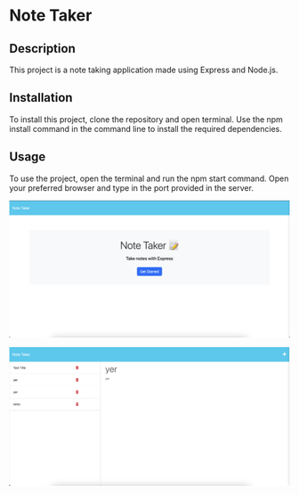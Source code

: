 # Note Taker
## Description

This project is a note taking application made using Express and Node.js.

## Installation

To install this project, clone the repository and open terminal. Use the npm install command in the command line to install the required dependencies. 

## Usage

To use the project, open the terminal and run the npm start command. Open your preferred browser and type in the port provided in the server.

![alt text](Develop/public/assets/screenshots/screenshot-one.png)

![alt text](Develop/public/assets/screenshots/screenshot-two.png)